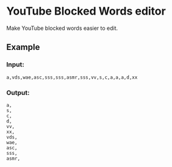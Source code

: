# YouTube Blocked Words editor

Make YouTube blocked words easier to edit.

## Example

### Input:
```
a,vds,wae,asc,sss,sss,asmr,sss,vv,s,c,a,a,a,d,xx
```


### Output:
```
a,
s,
c,
d,
vv,
xx,
vds,
wae,
asc,
sss,
asmr,
```
